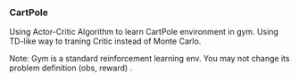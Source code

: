 ### CartPole

Using Actor-Critic Algorithm to learn CartPole environment in gym. Using TD-like way to traning Critic instead of Monte Carlo.

Note: Gym is a standard reinforcement learning env. You may not change its problem definition (obs, reward) .